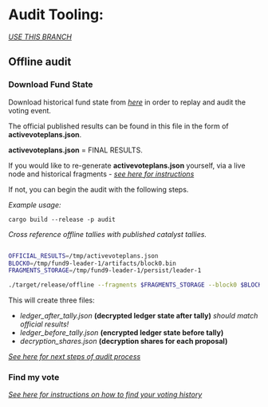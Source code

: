 # Audit Tooling:

[*USE THIS BRANCH*](https://github.com/input-output-hk/catalyst-core/tree/rm-spending-counter-audits-tooling)

## Offline audit

### Download Fund State
Download historical fund state from [*here*](https://github.com/input-output-hk/catalyst-core) in order to replay and audit the voting event.

The official published results can be found in this file in the form of **activevoteplans.json**.

**activevoteplans.json** = FINAL RESULTS.

If you would like to re-generate **activevoteplans.json** yourself, via a live node and historical fragments - [*see here for instructions*](./balance/README.md)

If not, you can begin the audit with the following steps.

*Example usage:*

```
cargo build --release -p audit
```  

*Cross reference offline tallies with published catalyst tallies.*

```bash

OFFICIAL_RESULTS=/tmp/activevoteplans.json 
BLOCK0=/tmp/fund9-leader-1/artifacts/block0.bin
FRAGMENTS_STORAGE=/tmp/fund9-leader-1/persist/leader-1

./target/release/offline --fragments $FRAGMENTS_STORAGE --block0 $BLOCK0 --official-results $OFFICIAL_RESULTS

```

This will create three files:
- *ledger_after_tally.json* **(decrypted ledger state after tally)** *should match official results!*
- *ledger_before_tally.json* **(encrypted ledger state before tally)** 
- *decryption_shares.json* **(decryption shares for each proposal)**

[*See here for next steps of audit process*](src/tally/README.md)

### Find my vote
[*See here for instructions on how to find your voting history*](src/find/README.md)